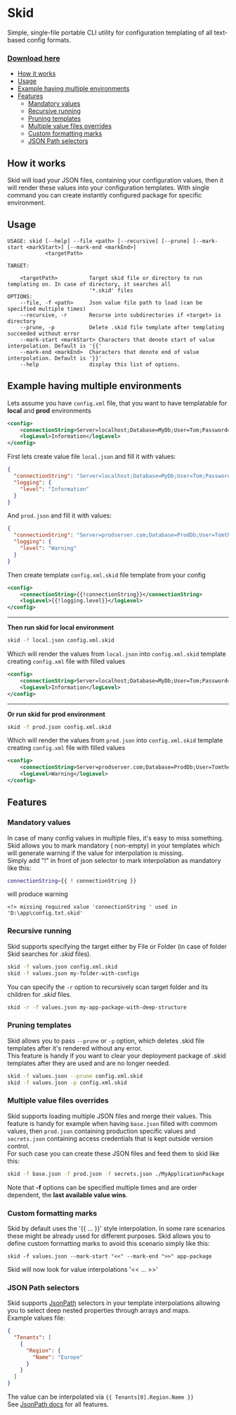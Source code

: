 # Skid

Simple, single-file portable CLI utility for configuration templating of all text-based config formats.

### [Download here](https://github.com/Meyhem/Skid/releases/latest)

- [How it works](#how-it-works)
- [Usage](#usage)
- [Example having multiple environments](#example-having-multiple-environments)
- [Features](#features)
  * [Mandatory values](#mandatory-values)
  * [Recursive running](#recursive-running)
  * [Pruning templates](#pruning-templates)
  * [Multiple value files overrides](#multiple-value-files-overrides)
  * [Custom formatting marks](#custom-formatting-marks)
  * [JSON Path selectors](#json-path-selectors)


## How it works

Skid will load your JSON files, containing your configuration values, then it will render these values into your
configuration templates. With single command you can create instantly configured package for specific environment.

## Usage
```
USAGE: skid [--help] --file <path> [--recursive] [--prune] [--mark-start <markStart>] [--mark-end <markEnd>]
            <targetPath>

TARGET:

    <targetPath>          Target skid file or directory to run templating on. In case of directory, it searches all
                          '*.skid' files
OPTIONS:
    --file, -f <path>     Json value file path to load (can be specified multiple times)
    --recursive, -r       Recurse into subdirectories if <target> is directory
    --prune, -p           Delete .skid file template after templating succeeded without error
    --mark-start <markStart> Characters that denote start of value interpolation. Default is '{{'
    --mark-end <markEnd>  Characters that denote end of value interpolation. Default is '}}'
    --help                display this list of options.
```

## Example having multiple environments

Lets assume you have ```config.xml``` file, that you want to have templatable for **local** and **prod** environments

```xml
<config>
    <connectionString>Server=localhost;Database=MyDb;User=Tom;Password=Tom123</connectionString>
    <logLevel>Information</logLevel>
</config>
```

First lets create value file ```local.json``` and fill it with values:

```json
{
  "connectionString": "Server=localhost;Database=MyDb;User=Tom;Password=Tom123",
  "logging": {
    "level": "Information"
  }
}
```

And ```prod.json``` and fill it with values:

```json
{
  "connectionString": "Server=prodserver.com;Database=ProdDb;User=Tomtheprodadmin;Password=Tom123!",
  "logging": {
    "level": "Warning"
  }
}
```

Then create template ```config.xml.skid``` file template from your config

```xml
<config>
    <connectionString>{{!connectionString}}</connectionString>
    <logLevel>{{!logging.level}}</logLevel>
</config>
```

---
**Then run skid for local environment**

```sh
skid -f local.json config.xml.skid
```

Which will render the values from ```local.json``` into ```config.xml.skid``` template creating ```config.xml``` file
with filled values

```xml
<config>
    <connectionString>Server=localhost;Database=MyDb;User=Tom;Password=Tom123</connectionString>
    <logLevel>Information</logLevel>
</config>
```

---
**Or run skid for prod environment**

```sh
skid -f prod.json config.xml.skid
```

Which will render the values from ```prod.json``` into ```config.xml.skid``` template creating ```config.xml``` file
with filled values

```xml
<config>
    <connectionString>Server=prodserver.com;Database=ProdDb;User=Tomtheprodadmin;Password=Tom123!</connectionString>
    <logLevel>Warning</logLevel>
</config>
```

## Features

### Mandatory values

In case of many config values in multiple files, it's easy to miss something. Skid allows you to mark mandatory (
non-empty) in your templates which will generate warning if the value for interpolation is missing.  
Simply add "!" in front of json selector to mark interpolation as mandatory like this:

```sh
connectionString={{ ! connectionString }}
```

will produce warning

```
<!> missing required value 'connectionString ' used in 'D:\app\config.txt.skid'
```

### Recursive running

Skid supports specifying the target either by File or Folder (in case of folder Skid searches for _.skid_ files).

```sh
skid -f values.json config.xml.skid
skid -f values.json my-folder-with-configs
```

You can specify the ```-r``` option to recursively scan target folder and its children for _.skid_ files.

```sh
skid -r -f values.json my-app-package-with-deep-structure
```

### Pruning templates
Skid allows you to pass ```--prune``` or ```-p``` option, which deletes .skid file templates
after it's rendered without any error.  
This feature is handy if you want to clear your deployment package of .skid templates after 
they are used and are no longer needed.
```sh
skid -f values.json --prune config.xml.skid
skid -f values.json -p config.xml.skid
```

### Multiple value files overrides

Skid supports loading multiple JSON files and merge their values. This feature is handy for example when
having ```base.json``` filled with commom values, then ```prod.json``` containing production specific values
and ```secrets.json``` containing access credentials that is kept outside version control.  
For such case you can create these JSON files and feed them to skid like this:

```sh
skid -f base.json -f prod.json -f secrets.json ./MyApplicationPackage
```

Note that **-f** options can be specified multiple times and are order dependent, the **last available value wins**.

### Custom formatting marks

Skid by default uses the '{{ ... }}' style interpolation. In some rare scenarios these might be already used for
different purposes. Skid allows you to define custom formatting marks to avoid this scenario simply like this:

```
skid -f values.json --mark-start "<<" --mark-end ">>" app-package
```

Skid will now look for value interpolations '<< ... >>'

### JSON Path selectors

Skid supports [JsonPath](https://goessner.net/articles/JsonPath/index.html#e2) selectors in your template interpolations
allowing you to select deep nested properties through arrays and maps.   
Example values file:

```json
{
  "Tenants": [
    {
      "Region": {
        "Name": "Europe"
      }
    }
  ]
}
```
The value can be interpolated via ```{{ Tenants[0].Region.Name }}```  
See [JsonPath docs](https://goessner.net/articles/JsonPath/index.html#e2) for all features.
